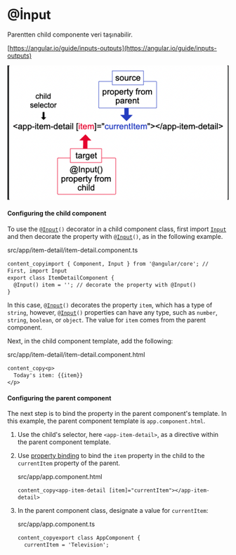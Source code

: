 # @İnput

Parentten child componente veri taşınabilir.

[https://angular.io/guide/inputs-outputs](https://angular.io/guide/inputs-outputs)

![](<../../../.gitbook/assets/Screen Shot 2022-05-13 at 01.10.53.png>)



#### Configuring the child component <a href="#configuring-the-child-component" id="configuring-the-child-component"></a>

To use the `@`[`Input`](https://angular.io/api/core/Input)`()` decorator in a child component class, first import [`Input`](https://angular.io/api/core/Input) and then decorate the property with `@`[`Input`](https://angular.io/api/core/Input)`()`, as in the following example.

src/app/item-detail/item-detail.component.ts

```
content_copyimport { Component, Input } from '@angular/core'; // First, import Input
export class ItemDetailComponent {
  @Input() item = ''; // decorate the property with @Input()
}
```

In this case, `@`[`Input`](https://angular.io/api/core/Input)`()` decorates the property `item`, which has a type of `string`, however, `@`[`Input`](https://angular.io/api/core/Input)`()` properties can have any type, such as `number`, `string`, `boolean`, or `object`. The value for `item` comes from the parent component.

Next, in the child component template, add the following:

src/app/item-detail/item-detail.component.html

```
content_copy<p>
  Today's item: {{item}}
</p>
```

#### Configuring the parent component <a href="#configuring-the-parent-component" id="configuring-the-parent-component"></a>

The next step is to bind the property in the parent component's template. In this example, the parent component template is `app.component.html`.

1. Use the child's selector, here `<app-item-detail>`, as a directive within the parent component template.
2.  Use [property binding](https://angular.io/guide/property-binding) to bind the `item` property in the child to the `currentItem` property of the parent.

    src/app/app.component.html

    ```
    content_copy<app-item-detail [item]="currentItem"></app-item-detail>
    ```
3.  In the parent component class, designate a value for `currentItem`:

    src/app/app.component.ts

    ```
    content_copyexport class AppComponent {
      currentItem = 'Television';
    ```

